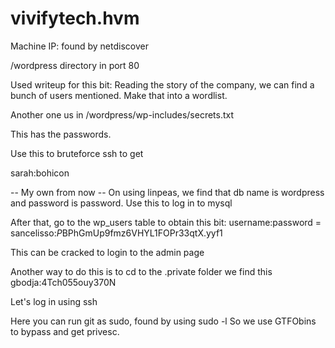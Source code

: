 # vivifytech.hvm

Machine IP: found by netdiscover

/wordpress directory in port 80

Used writeup for this bit:
Reading the story of the company, we can find a bunch of users mentioned. Make that into a wordlist.

Another one us in /wordpress/wp-includes/secrets.txt

This has the passwords.

Use this to bruteforce ssh to get

sarah:bohicon

-- My own from now --
On using linpeas,
we find that db name is wordpress and password is password. Use this to log in to mysql

After that, go to the wp_users table to obtain this bit:
username:password = sancelisso:$P$BPhGmUp9fmz6VHYL1FOPr33qtX.yyf1

This can be cracked to login to the admin page

Another way to do this is to cd to the .private folder
we find this
gbodja:4Tch055ouy370N

Let's log in using ssh

Here you can run git as sudo, found by using sudo -l
So we use GTFObins to bypass and get privesc.

